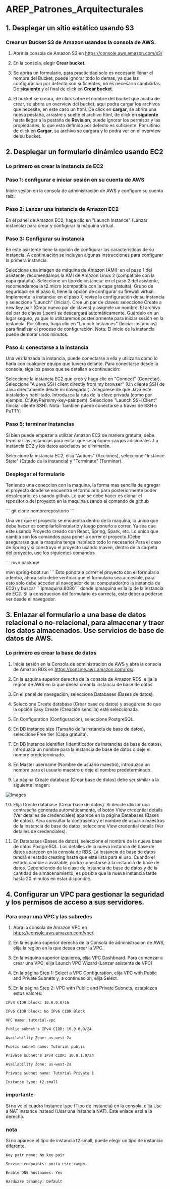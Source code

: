 # AREP_Patrones_Arquitecturales

## 1. Desplegar un sitio estático usando S3

  ### Crear un Bucket S3 de Amazon usandos la consola de AWS.
  
  1.  Abrir la consola de Amazon S3 en https://console.aws.amazon.com/s3/  
  
  2.  En la consola, elegir **Crear bucket**.
  
  3.  Se abrira un formulario, para practicidad solo es necesario llenar el nombre del Bucket, puede ignorar todo lo demas, ya que las configuracion por defecto son suficientes, no es necesario cambiarlas. De **siquiente** y al final de click en **Crear bucket**.
  
  4.  El bucket se creara, de click sobre el nombre del bucket que acaba de crear, se abrira un overview del bucket, aqui podra cargar los archivos que necesite, en este caso un html. De click en **cargar**, se abrira una nueva pestaña, arrastre y suelte el archivo html, de click en **siguiente** hasta llegar a la pestaña de **Revision**, puede ignorar los permisos y las propiedades, lo que esta definido por defecto es suficiente. Por ultimo de click en **Cargar**, su archivo se cargara y lo podra ver en el overview de su bucket.
  
## 2. Desplegar un formulario dinámico usando EC2

  ### Lo primero es crear la instancia de EC2
  
  ### Paso 1: configurar e iniciar sesión en su cuenta de AWS
  Inicie sesión en la consola de administración de AWS y configure su cuenta raíz.
  ### Paso 2: Lanzar una instancia de Amazon EC2
  En el panel de Amazon EC2, haga clic en "Launch Instance" (Lanzar instancia) para crear y configurar la máquina virtual.

  ### Paso 3: Configurar su instancia
  En este asistente tiene la opción de configurar las características de su instancia. A continuación se incluyen algunas instrucciones para configurar la primera instancia.

  Seleccione una imagen de máquina de Amazon (AMI): en el paso 1 del asistente, recomendamos la AMI de Amazon Linux 2 (compatible con la capa gratuita).
  Seleccione un tipo de instancia: en el paso 2 del asistente, recomendamos la t2.micro (compatible con la capa gratuita).
  Grupo de seguridad: en el paso 6, tiene la opción de configurar su firewall virtual.
  Implemente la instancia: en el paso 7, revise la configuración de su instancia y seleccione "Launch" (Iniciar).
  Cree un par de claves: seleccione Create a new key pair (Crear nuevo par de claves) y asígnele un nombre. El archivo del par de claves (.pem) se descargará automáticamente. Guárdelo en un lugar seguro, ya que lo utilizaremos posteriormente para iniciar sesión en la instancia. Por último, haga clic en "Launch Instances" (Iniciar instancias) para finalizar el proceso de configuración.
  Nota: El inicio de la instancia puede demorar unos minutos.

  ### Paso 4: conectarse a la instancia
  Una vez lanzada la instancia, puede conectarse a ella y utilizarla como lo haría con cualquier equipo que tuviera delante. Para conectarse desde la consola, siga los pasos que se detallan a continuación:

  Seleccione la instancia EC2 que creó y haga clic en "Connect" (Conectar).
  Seleccione "A Java SSH client directly from my browser" (Un cliente SSH de Java directamente desde mi navegador). Asegúrese de que Java esté instalado y habilitado.
  Introduzca la ruta de la clave privada (como por ejemplo: C:\KeyPairs\my-key-pair.pem).
  Seleccione "Launch SSH Client" (Iniciar cliente SSH).
  Nota: También puede conectarse a través de SSH o PuTTY;

  ### Paso 5: terminar instancias
  Si bien puede empezar a utilizar Amazon EC2 de manera gratuita, debe terminar las instancias para evitar que se apliquen cargos adicionales. La instancia EC2 y los datos asociados se eliminarán.

  Seleccione la instancia EC2, elija "Actions" (Acciones), seleccione "Instance State" (Estado de la instancia) y "Terminate" (Terminar).
  
  ### Desplegar el formulario
  
  Teniendo una coneccion con la maquina, la forma mas sencilla de agregar el proyecto donde se encuentra el formulario para posteriormente poder desplegarlo, es usando github.
  Lo que se debe hacer es clonar el repositorio del proyecto en la maquina usando el comando de github
  
  ´´´
  git clone nombrerepositorio
  ´´´
  
  Una vez que el proyecto se encuentra dentro de la maquina, lo unico que debe hacer es compilarlo/instalarlo y luego ponerlo a correr.
  Ya sea que este usando Proyecto creado con React, Spring, Spark, etc. Lo unico que cambia son los comandos para poner a correr el proyecto.(Debe asegurarse que la maquina tenga instalado todo lo necesario)
  Para el caso de Spring y si construyo el proyecto usando maven, dentro de la carpeta del proyecto, use los siguientes comandos
  
  ´´´
  mvn package
  
  mvn spring-boot:run
  ´´´
  Esto pondra a correr el proyecto con el formulario adentro, ahora solo debe verificar que el formulario sea accesible, para esto solo debe acceder al navegador de su computador(no la instancia de EC2) y buscar ´´´ipmaquina:8080´´´ donde ipmaquina es la ip de la instancia de EC2. Si la construccion del formulario es correcta, este deberia poderse ver desde el navegador.
  
## 3. Enlazar el formulario a una base de datos relacional o no-relacional, para almacenar y traer los datos almacenados. Use servicios de base de datos de AWS.

  ### Lo primero es crear la base de datos
  
  1.  Inicie sesión en la Consola de administración de AWS y abra la consola de Amazon RDS en https://console.aws.amazon.com/rds/.

  2.  En la esquina superior derecha de la consola de Amazon RDS, elija la región de AWS en la que desea crear la instancia de base de datos.

  3.  En el panel de navegación, seleccione Databases (Bases de datos).

  4.  Seleccione Create database (Crear base de datos) y asegúrese de que la opción Easy Create (Creación sencilla) esté seleccionada.
  5.  En Configuration (Configuración), seleccione PostgreSQL.

  6.  En DB instance size (Tamaño de la instancia de base de datos), seleccione Free tier (Capa gratuita).

  7.  En DB instance identifier (Identificador de instancias de base de datos), introduzca un nombre para la instancia de base de datos o deje el nombre predeterminado.

  8.  En Master username (Nombre de usuario maestro), introduzca un nombre para el usuario maestro o deje el nombre predeterminado.

  9.  La página Create database (Crear base de datos) debe ser similar a la siguiente imagen:
  
  ![Images](https://docs.aws.amazon.com/es_es/AmazonRDS/latest/UserGuide/images/easy-create-postgresql.png)
  
  10. Elija Create database (Crear base de datos). Si decide utilizar una contraseña generada automáticamente, el botón View credential details (Ver detalles de credenciales) aparece en la página Databases (Bases de datos). Para consultar la contraseña y el nombre de usuario maestros de la instancia de base de datos, seleccione View credential details (Ver detalles de credenciales).
  
  11. En Databases (Bases de datos), seleccione el nombre de la nueva base de datos PostgreSQL. Los detalles de la nueva instancia de base de datos aparecen en la consola de RDS. La instancia de base de datos tendrá el estado creating hasta que esté lista para el uso. Cuando el estado cambie a available, podrá conectarse a la instancia de base de datos. Dependiendo de la clase de instancia de base de datos y de la cantidad de almacenamiento, es posible que la nueva instancia tarde hasta 20 minutos en estar disponible.

## 4. Configurar un VPC para gestionar la seguridad y los permisos de acceso a sus servidores.

  ### Para crear una VPC y las subredes

  1.  Abra la consola de Amazon VPC en https://console.aws.amazon.com/vpc/.

  2.  En la esquina superior derecha de la Consola de administración de AWS, elija la región en la que desea crear la VPC. 

  3.  En la esquina superior izquierda, elija VPC Dashboard. Para comenzar a crear una VPC, elija Launch VPC Wizard (Lanzar asistente de VPC).

  4.  En la página Step 1: Select a VPC Configuration, elija VPC with Public and Private Subnets y, a continuación, elija Select.

  5.  En la página Step 2: VPC with Public and Private Subnets, establezca estos valores:

    IPv4 CIDR block: 10.0.0.0/16

    IPv6 CIDR block: No IPv6 CIDR Block

    VPC name: tutorial-vpc

    Public subnet's IPv4 CIDR: 10.0.0.0/24

    Availability Zone: us-west-2a

    Public subnet name: Tutorial public

    Private subnet's IPv4 CIDR: 10.0.1.0/24

    Availability Zone: us-west-2a

    Private subnet name: Tutorial Private 1

    Instance type: t2.small

  ### importante
  Si no ve el cuadro Instance type (Tipo de instancia) en la consola, elija Use a NAT instance instead (Usar una instancia NAT). Este enlace está a la derecha.

  ### nota
  Si no aparece el tipo de instancia t2.small, puede elegir un tipo de instancia diferente.

    Key pair name: No key pair

    Service endpoints: omita este campo.

    Enable DNS hostnames: Yes

    Hardware tenancy: Default
